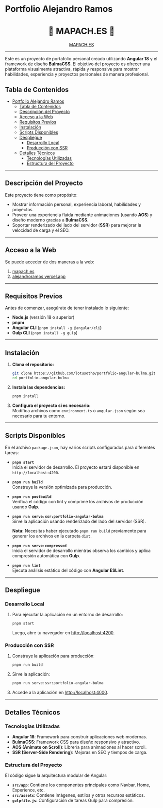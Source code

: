 # Portfolio Alejandro Ramos 

<h1 align="center">🦝 <b>MAPACH.ES</b> 🦝</h1>
<p align="center"><a href="https://mapach.es">MAPACH.ES</a></p>

---
Este es un proyecto de portafolio personal creado utilizando **Angular 18** y el framework de diseño **BulmaCSS**. El objetivo del proyecto es ofrecer una plataforma visualmente atractiva, rápida y responsive para mostrar habilidades, experiencia y proyectos personales de manera profesional.

## Tabla de Contenidos

- [Portfolio Alejandro Ramos](#portfolio-alejandro-ramos)
  - [Tabla de Contenidos](#tabla-de-contenidos)
  - [Descripción del Proyecto](#descripción-del-proyecto)
  - [Acceso a la Web](#acceso-a-la-web)
  - [Requisitos Previos](#requisitos-previos)
  - [Instalación](#instalación)
  - [Scripts Disponibles](#scripts-disponibles)
  - [Despliegue](#despliegue)
    - [Desarrollo Local](#desarrollo-local)
    - [Producción con SSR](#producción-con-ssr)
  - [Detalles Técnicos](#detalles-técnicos)
    - [Tecnologías Utilizadas](#tecnologías-utilizadas)
    - [Estructura del Proyecto](#estructura-del-proyecto)

---

## Descripción del Proyecto

Este proyecto tiene como propósito:
- Mostrar información personal, experiencia laboral, habilidades y proyectos.
- Proveer una experiencia fluida mediante animaciones (usando **AOS**) y diseño moderno gracias a **BulmaCSS**.
- Soportar renderizado del lado del servidor (**SSR**) para mejorar la velocidad de carga y el SEO.

---
## Acceso a la Web
Se puede acceder de dos maneras a la web:
1. <a href="https://mapach.es">mapach.es</a>
2. <a href="https://alejandroramos.vercel.app">alejandroramos.vercel.app</a>

---


## Requisitos Previos

Antes de comenzar, asegúrate de tener instalado lo siguiente:

- **Node.js** (versión 18 o superior)
- **pnpm**
- **Angular CLI** (`pnpm install -g @angular/cli`)
- **Gulp CLI** (`pnpm install -g gulp`)

---

## Instalación

1. **Clona el repositorio:**

   ```bash
   git clone https://github.com/lotusotho/portfolio-angular-bulma.git
   cd portfolio-angular-bulma
   ```

2. **Instala las dependencias:**

   ```bash
   pnpm install
   ```

3. **Configura el proyecto si es necesario:**  
   Modifica archivos como `environment.ts` o `angular.json` según sea necesario para tu entorno.

---

## Scripts Disponibles

En el archivo `package.json`, hay varios scripts configurados para diferentes tareas:

- **`pnpm start`**  
  Inicia el servidor de desarrollo. El proyecto estará disponible en `http://localhost:4200`.

- **`pnpm run build`**  
  Construye la versión optimizada para producción.

- **`pnpm run postbuild`**  
  Verifica el código con lint y comprime los archivos de producción usando **Gulp**.

- **`pnpm run serve:ssr:portfolio-angular-bulma`**  
  Sirve la aplicación usando renderizado del lado del servidor (SSR).  

  **Nota:** Necesitas haber ejecutado `pnpm run build` previamente para generar los archivos en la carpeta `dist`.

- **`pnpm run serve:compressed`**  
  Inicia el servidor de desarrollo mientras observa los cambios y aplica compresión automática con **Gulp**.

- **`pnpm run lint`**  
  Ejecuta análisis estático del código con **Angular ESLint**.

---

## Despliegue

### Desarrollo Local
1. Para ejecutar la aplicación en un entorno de desarrollo:
   ```bash
   pnpm start
   ```
   Luego, abre tu navegador en [http://localhost:4200](http://localhost:4200).

### Producción con SSR
1. Construye la aplicación para producción:
   ```bash
   pnpm run build
   ```

2. Sirve la aplicación:
   ```bash
   pnpm run serve:ssr:portfolio-angular-bulma
   ```

3. Accede a la aplicación en [http://localhost:4000](http://localhost:4000).

---

## Detalles Técnicos

### Tecnologías Utilizadas
- **Angular 18**: Framework para construir aplicaciones web modernas.
- **BulmaCSS**: Framework CSS para diseño responsivo y atractivo.
- **AOS (Animate on Scroll)**: Librería para animaciones al hacer scroll.
- **SSR (Server-Side Rendering)**: Mejoras en SEO y tiempos de carga.

### Estructura del Proyecto
El código sigue la arquitectura modular de Angular:
- **`src/app`**: Contiene los componentes principales como Navbar, Home, Experience, etc.
- **`src/assets`**: Contiene imágenes, estilos y otros recursos estáticos.
- **`gulpfile.js`**: Configuración de tareas Gulp para compresión.
